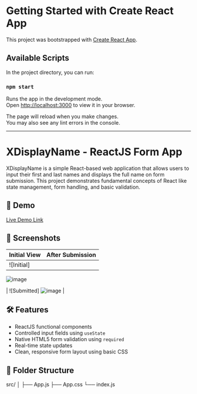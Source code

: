 # Getting Started with Create React App

This project was bootstrapped with [Create React App](https://github.com/facebook/create-react-app).

## Available Scripts

In the project directory, you can run:

### `npm start`

Runs the app in the development mode.\
Open [http://localhost:3000](http://localhost:3000) to view it in your browser.

The page will reload when you make changes.\
You may also see any lint errors in the console.

--------------------------------------------------------------------------------------------------------------------------

# XDisplayName - ReactJS Form App

XDisplayName is a simple React-based web application that allows users to input their first and last names and displays the full name on form submission. 
This project demonstrates fundamental concepts of React like state management, form handling, and basic validation.

## 🚀 Demo

[Live Demo Link](https://xdisplayname-ibqm6hwhb-kanishkas-projects-95e27a37.vercel.app/)

## 📸 Screenshots

| Initial View | After Submission |
|--------------|------------------|
| ![Initial]
![image](https://github.com/user-attachments/assets/6d08aa1e-3145-49c5-a8aa-cb76cc60f047)

| ![Submitted]
![image](https://github.com/user-attachments/assets/60fcf7f5-7af0-44e8-a9ec-487e5c29cd73)
 |

## 🛠️ Features

- ReactJS functional components
- Controlled input fields using `useState`
- Native HTML5 form validation using `required`
- Real-time state updates
- Clean, responsive form layout using basic CSS

## 📂 Folder Structure
src/
│
├── App.js
├── App.css
└── index.js

